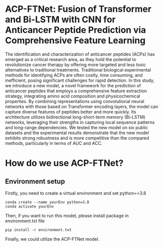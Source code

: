 # ACP-FTNet: Fusion of Transformer and Bi-LSTM with CNN for Anticancer Peptide Prediction via Comprehensive Feature Learning
The identification and characterization of anticancer peptides (ACPs) has emerged as a critical research area, as they hold the potential to revolutionize cancer therapy by offering more targeted and less toxic alternatives to traditional treatments. Traditional biological experimental methods for identifying ACPs are often costly, time consuming, and inefficient, posing significant challenges for rapid detection.
In this study, we introduce a new model, a novel framework for the prediction of anticancer peptides that employs a comprehensive feature extraction strategy, integrating amino acid composition and physicochemical properties. By combining representations using convolutional neural networks with those based on Transformer encoding layers, the model can capture diverse features of peptides better and more quickly. Its architecture utilizes bidirectional long-short-term memory (Bi-LSTM) networks, leveraging their strengths in capturing local sequence patterns and long-range dependencies.
We tested the new model on six public datasets and the experimental results demonstrate that the new model exhibits strong robustness and is more competitive than the compared methods, particularly in terms of AUC and ACC.
# How do we use ACP-FTNet?
## Environment setup 
Firstly, you need to create a virtual environment and set python==3.8
```
conda create --name yourEnv python=3.8
conda activate yourEnv
```
Then, if you want to run this model, please install package in environment.txt file
```
pip install -r environment.txt
```
Finally, we could utilize the ACP-FTNet model.

